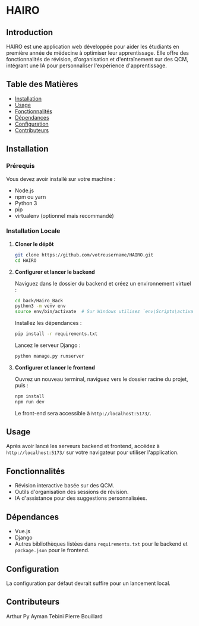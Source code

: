 # HAIRO

## Introduction

HAIRO est une application web développée pour aider les étudiants en première année de médecine à optimiser leur apprentissage. Elle offre des fonctionnalités de révision, d'organisation et d'entraînement sur des QCM, intégrant une IA pour personnaliser l'expérience d'apprentissage.

## Table des Matières

- [Installation](#installation)
- [Usage](#usage)
- [Fonctionnalités](#fonctionnalités)
- [Dépendances](#dépendances)
- [Configuration](#configuration)
- [Contributeurs](#contributeurs)

## Installation

### Prérequis

Vous devez avoir installé sur votre machine :
- Node.js
- npm ou yarn
- Python 3
- pip
- virtualenv (optionnel mais recommandé)

### Installation Locale

1. **Cloner le dépôt**

    ```bash
    git clone https://github.com/votreusername/HAIRO.git
    cd HAIRO
    ```

2. **Configurer et lancer le backend**

    Naviguez dans le dossier du backend et créez un environnement virtuel :

    ```bash
    cd back/Hairo_Back
    python3 -m venv env
    source env/bin/activate  # Sur Windows utilisez `env\Scripts\activate`
    ```

    Installez les dépendances :

    ```bash
    pip install -r requirements.txt
    ```

    Lancez le serveur Django :

    ```bash
    python manage.py runserver
    ```

3. **Configurer et lancer le frontend**

    Ouvrez un nouveau terminal, naviguez vers le dossier racine du projet, puis :

    ```bash
    npm install
    npm run dev
    ```

    Le front-end sera accessible à `http://localhost:5173/`.

## Usage

Après avoir lancé les serveurs backend et frontend, accédez à `http://localhost:5173/` sur votre navigateur pour utiliser l'application.

## Fonctionnalités

- Révision interactive basée sur des QCM.
- Outils d'organisation des sessions de révision.
- IA d'assistance pour des suggestions personnalisées.

## Dépendances

- Vue.js
- Django
- Autres bibliothèques listées dans `requirements.txt` pour le backend et `package.json` pour le frontend.

## Configuration

La configuration par défaut devrait suffire pour un lancement local.

## Contributeurs
Arthur Py
Ayman Tebini
Pierre Bouillard

